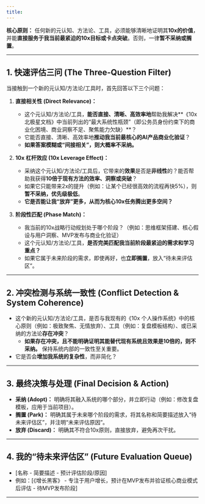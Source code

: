 ```yaml
---
title:
---
```

**核心原则：** 任何新的元认知、方法论、工具，必须能够清晰地证明其**10x的价值**，并能**直接服务于我当前最紧迫的10x目标或卡点突破**。否则，一律**暂不采纳或搁置**。

---

## **1. 快速评估三问 (The Three-Question Filter)**

当接触到一个新的元认知/方法论/工具时，首先回答以下三个问题：

1.  **直接相关性 (Direct Relevance)：**
    *   这个元认知/方法论/工具，**能否直接、清晰、高效率地**帮助我解决**《10x 北极星文档》中当前列出的“最大系统性瓶颈”（即公务员身份约束下的商业化困境、商业洞察不足、聚焦能力欠缺）**？
    *   它能否直接、清晰、高效率地**推动我当前最核心的AI产品商业化验证**？
    *   **如果答案模糊或“间接相关”，则大概率不采纳。**

2.  **10x 杠杆效应 (10x Leverage Effect)：**
    *   采纳这个元认知/方法论/工具后，它带来的**效果**是否是**非线性**的？能否帮助我获得**10倍于现有方法的效率、洞察或突破**？
    *   如果它只能带来2x的提升（例如：让某个已经很高效的流程再快5%），则**暂不采纳，优先级极低**。
    *   **它是否能让我“放弃”更多，从而为核心10x任务腾出更多空间？**

3.  **阶段性匹配 (Phase Match)：**
    *   我当前的10x战略行动规划处于哪个阶段？（例如：思维框架搭建、核心假设与用户洞察、MVP发布与商业化验证）
    *   这个元认知/方法论/工具，**是否完美匹配我当前阶段最紧迫的需求和学习重点？**
    *   如果它属于未来阶段的需求，即使再好，也**立即搁置**，放入“待未来评估区”。

---

## **2. 冲突检测与系统一致性 (Conflict Detection & System Coherence)**

*   这个新的元认知/方法论/工具，是否与我现有的《10x 个人操作系统》中的核心原则（例如：极致聚焦、无情放弃）、工具（例如：复盘模板结构）、或已采纳的方法论**存在冲突**？
    *   **如果存在冲突，且不能明确证明其能替代现有系统且效果是10倍的，则不采纳。** 保持系统内部的一致性至关重要。
*   它是否会**增加我系统的复杂性**，而非简化？

---

## **3. 最终决策与处理 (Final Decision & Action)**

*   **采纳 (Adopt)：** 明确将其融入系统的哪个部分，并立即行动（例如：修改复盘模板，应用于当前项目）。
*   **搁置 (Park)：** 明确其属于未来哪个阶段的需求，将其名称和简要描述放入“待未来评估区”，并注明“未来评估原因”。
*   **放弃 (Discard)：** 明确其不符合10x原则，直接放弃，避免再次干扰。

---

## **4. 我的“待未来评估区” (Future Evaluation Queue)**

*   [名称 - 简要描述 - 预计评估阶段/原因]
*   例如：[《增长黑客》 - 专注于用户增长，预计在MVP发布并验证核心商业模式后评估 - 待MVP发布阶段]

---